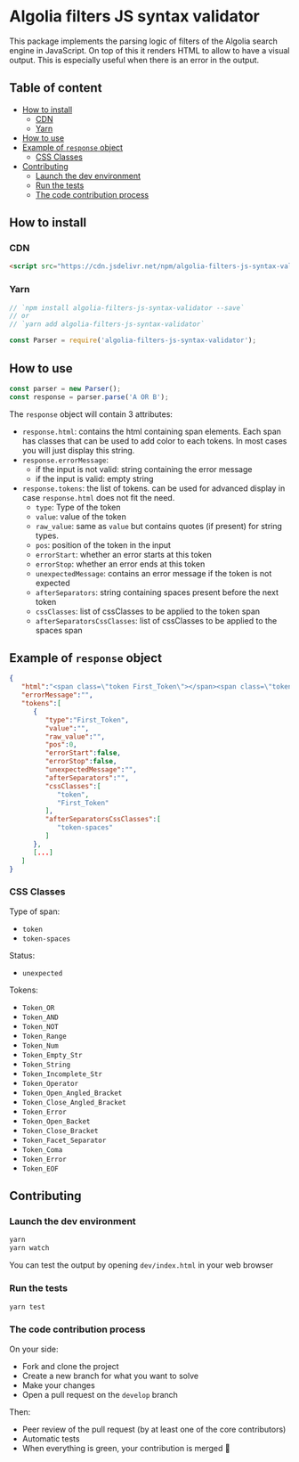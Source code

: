 # Algolia filters JS syntax validator

This package implements the parsing logic of filters of the Algolia search engine in JavaScript.
On top of this it renders HTML to allow to have a visual output. This is especially useful when
there is an error in the output.

## Table of content

  * [How to install](#how-to-install)
    + [CDN](#cdn)
    + [Yarn](#yarn)
  * [How to use](#how-to-use)
  * [Example of `response` object](#example-of--response--object)
    + [CSS Classes](#css-classes)
  * [Contributing](#contributing)
    + [Launch the dev environment](#launch-the-dev-environment)
    + [Run the tests](#run-the-tests)
    + [The code contribution process](#the-code-contribution-process)

## How to install

### CDN

```html
<script src="https://cdn.jsdelivr.net/npm/algolia-filters-js-syntax-validator@latest"></script>
```

### Yarn

```js
// `npm install algolia-filters-js-syntax-validator --save`
// or
// `yarn add algolia-filters-js-syntax-validator`

const Parser = require('algolia-filters-js-syntax-validator');
```

## How to use

```js
const parser = new Parser();
const response = parser.parse('A OR B');
```

The `response` object will contain 3 attributes:

- `response.html`: contains the html containing span elements.
Each span has classes that can be used to add color to each tokens.
In most cases you will just display this string.
- `response.errorMessage`:
    - if the input is not valid: string containing the error message
    - if the input is valid: empty string
- `response.tokens`: the list of tokens. can be used for advanced display in case `response.html` does not fit the need.
    - `type`: Type of the token
    - `value`: value of the token
    - `raw_value`: same as `value` but contains quotes (if present) for string types.
    - `pos`: position of the token in the input 
    - `errorStart`: whether an error starts at this token
    - `errorStop`: whether an error ends at this token
    - `unexpectedMessage`: contains an error message if the token is not expected
    - `afterSeparators`: string containing spaces present before the next token
    - `cssClasses`: list of cssClasses to be applied to the token span
    - `afterSeparatorsCssClasses`: list of cssClasses to be applied to the spaces span

## Example of `response` object

```json
{
   "html":"<span class=\"token First_Token\"></span><span class=\"token-spaces\">[...]",
   "errorMessage":"",
   "tokens":[
      {
         "type":"First_Token",
         "value":"",
         "raw_value":"",
         "pos":0,
         "errorStart":false,
         "errorStop":false,
         "unexpectedMessage":"",
         "afterSeparators":"",
         "cssClasses":[
            "token",
            "First_Token"
         ],
         "afterSeparatorsCssClasses":[
            "token-spaces"
         ]
      },
      [...]
   ]
}
```

### CSS Classes

Type of span:
- `token`
- `token-spaces`

Status:
- `unexpected`

Tokens:
- `Token_OR`
- `Token_AND`
- `Token_NOT`
- `Token_Range`
- `Token_Num`
- `Token_Empty_Str`
- `Token_String`
- `Token_Incomplete_Str`
- `Token_Operator`
- `Token_Open_Angled_Bracket`
- `Token_Close_Angled_Bracket`
- `Token_Error`
- `Token_Open_Backet`
- `Token_Close_Bracket`
- `Token_Facet_Separator`
- `Token_Coma`
- `Token_Error`
- `Token_EOF`

## Contributing

### Launch the dev environment

```bash
yarn
yarn watch
```

You can test the output by opening `dev/index.html` in your web browser

### Run the tests

```bash
yarn test
```

### The code contribution process

On your side:

- Fork and clone the project
- Create a new branch for what you want to solve
- Make your changes
- Open a pull request on the `develop` branch

Then:

- Peer review of the pull request (by at least one of the core contributors)
- Automatic tests
- When everything is green, your contribution is merged 🚀
